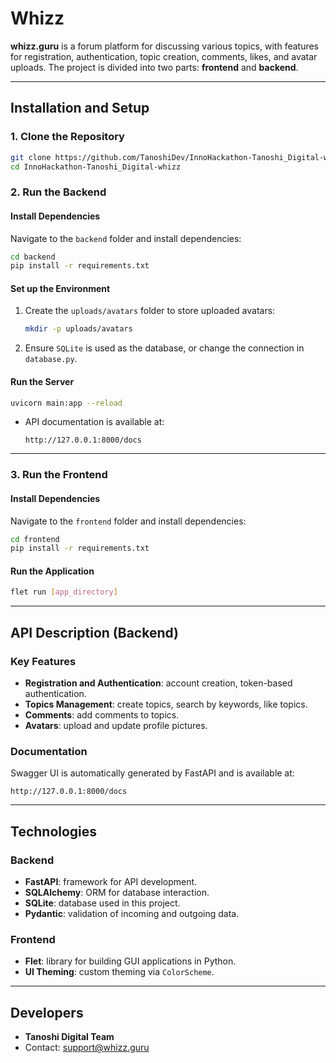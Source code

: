 
# Whizz

**whizz.guru** is a forum platform for discussing various topics, with features for registration, authentication, topic creation, comments, likes, and avatar uploads. The project is divided into two parts: **frontend** and **backend**.

---

## **Installation and Setup**

### **1. Clone the Repository**
```bash
git clone https://github.com/TanoshiDev/InnoHackathon-Tanoshi_Digital-whizz.git
cd InnoHackathon-Tanoshi_Digital-whizz
```

### **2. Run the Backend**

#### **Install Dependencies**
Navigate to the `backend` folder and install dependencies:
```bash
cd backend
pip install -r requirements.txt
```

#### **Set up the Environment**
1. Create the `uploads/avatars` folder to store uploaded avatars:
   ```bash
   mkdir -p uploads/avatars
   ```
2. Ensure `SQLite` is used as the database, or change the connection in `database.py`.

#### **Run the Server**
```bash
uvicorn main:app --reload
```

- API documentation is available at:
  ```plaintext
  http://127.0.0.1:8000/docs
  ```

---

### **3. Run the Frontend**

#### **Install Dependencies**
Navigate to the `frontend` folder and install dependencies:
```bash
cd frontend
pip install -r requirements.txt
```

#### **Run the Application**
```bash
flet run [app_directory]
```

---

## **API Description (Backend)**

### **Key Features**
- **Registration and Authentication**: account creation, token-based authentication.
- **Topics Management**: create topics, search by keywords, like topics.
- **Comments**: add comments to topics.
- **Avatars**: upload and update profile pictures.

### **Documentation**
Swagger UI is automatically generated by FastAPI and is available at:
```plaintext
http://127.0.0.1:8000/docs
```

---

## **Technologies**

### **Backend**
- **FastAPI**: framework for API development.
- **SQLAlchemy**: ORM for database interaction.
- **SQLite**: database used in this project.
- **Pydantic**: validation of incoming and outgoing data.

### **Frontend**
- **Flet**: library for building GUI applications in Python.
- **UI Theming**: custom theming via `ColorScheme`.

---

## **Developers**
- **Tanoshi Digital Team**
- Contact: support@whizz.guru
